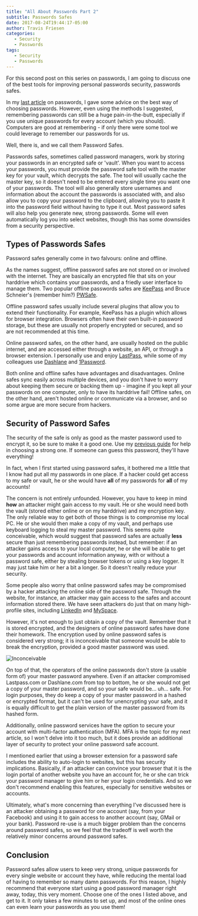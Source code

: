 ```yaml
---
title: "All About Passwords Part 2"
subtitle: Passwords Safes
date: 2017-08-24T19:44:17-05:00
author: Travis Friesen
categories:
   - Security
   - Passwords
tags:
   - Security
   - Passwords
---
```


For this second post on this series on passwords, I am going to discuss one of the best tools for improving personal passwords security, passwords safes.

<!--more-->

In my [last article](https://blog.flyingfortressit.ca/posts/passwords-1.html) on passwords, I gave some advice on the best way of choosing passwords. However, even using the methods I suggested, remembering passwords can still be a huge pain-in-the-butt, especially if you use unique passwords for every account (which you should). Computers are good at remembering - if only there were some tool we could leverage to remember our passwords for us.

Well, there is, and we call them Password Safes.

Passwords safes, sometimes called password managers, work by storing your passwords in an encrypted safe or 'vault'. When you want to access your passwords, you must provide the password safe tool with the master key for your vault, which decrypts the safe. The tool will usually cache the master key, so it doesn't need to be entered every single time you want one of your passwords. The tool will also generally store usernames and information about the account the passwords is associated with, and also allow you to copy your password to the clipboard, allowing you to paste it into the password field without having to type it out. Most password safes will also help you generate new, strong passwords. Some will even automatically log you into select websites, though this has some downsides from a security perspective.

## Types of Passwords Safes

Password safes generally come in two falvours: online and offline.

As the names suggest, offline password safes are not stored on or involved with the internet. They are basically an encrypted file that sits on your harddrive which contains your passwords, and a friedly user interface to manage them. Two popular offline passwords safes are [KeePass](http://keepass.info/) and Bruce Schneier's (remember him?) [PWSafe](https://pwsafe.org/).

Offline password safes usually include several plugins that allow you to extend their functionality. For example, KeePass has a plugin which allows for browser integration. Browsers often have their own built-in password storage, but these are usually not properly encrypted or secured, and so are not recommended at this time.

Online password safes, on the other hand, are usually hosted on the public internet, and are accessed either through a website, an API, or through a browser extension. I personally use and enjoy [LastPass](https://www.lastpass.com/), while some of my colleagues use [Dashlane](https://www.dashlane.com/) and [1Password](https://1password.com/).

Both online and offline safes have advantages and disadvantages. Online safes sync easily across multiple devices, and you don't have to worry about keeping them secure or backing them up - imagine if you kept all your passwords on one computer, only to have its harddrive fail! Offline safes, on the other hand, aren't hosted online or communicate via a browser, and so some argue are more secure from hackers.


## Security of Password Safes

The security of the safe is only as good as the master password used to encrypt it, so be sure to make it a good one. Use my [previous guide](https://blog.flyingfortressit.ca/posts/passwords-1.html) for help in choosing a strong one. If someone can guess this password, they'll have everything!

In fact, when I first started using password safes, it bothered me a little that I know had put all my passwords in one place. If a hacker could get access to my safe or vault, he or she would have **all** of my passwords for **all** of my accounts! 

The concern is not entirely unfounded. However, you have to keep in mind **how** an attacker might gain access to my vault. He or she would need both the vault (stored either online or on my harddrive) and my encryption key. The only reliable way to get both of those things is to compromise my local PC. He or she would then make a copy of my vault, and perhaps use keyboard logging to steal my master password. This seems quite conceivable, which would suggest that password safes are actually **less** secure than just remembering passwords instead, but remember: if an attacker gains access to your local computer, he or she will be able to get your passwords and account information anyway, with or without a password safe, either by stealing browser tokens or using a key logger. It may just take him or her a bit a longer. So it doesn't really reduce your security.

Some people also worry that online password safes may be compromised by a hacker attacking the online side of the password safe. Through the website, for instance, an attacker may gain access to the safes and account information stored there. We have seen attackers do just that on many high-profile sites, including [LinkedIn](https://leakedsource.ru/blog/linkedin) and [MySpace](https://leakedsource.ru/blog/myspace).

However, it's not enough to just obtain a copy of the vault. Remember that it is stored encrypted, and the designers of online password safes have done their homework. The encryption used by online password safes is considered very strong; it is inconceivable that someone would be able to break the encryption, provided a good master password was used.

![Inconceivable](https://i.imgflip.com/1unr3b.jpg)

On top of that, the operators of the online passwords don't store (a usable form of) your master password anywhere. Even if an attacker compromised Lastpass.com or Dashlane.com from top to bottom, he or she would not get a copy of your master password, and so your safe would be... uh... safe. For login purposes, they do keep a copy of your master password in a hashed or encrypted format, but it can't be used for unencrypting your safe, and it is equally difficult to get the plain version of the master password from its hashed form.

Additionally, online password services have the option to secure your account with multi-factor authentication (MFA). MFA is the topic for my next article, so I won't delve into it too much, but it does provide an additional layer of security to protect your online password safe account.

I mentioned earlier that using a browser extension for a password safe includes the ability to auto-login to websites, but this has security implications. Basically, if an attacker can convince your browser that it is the login portal of another website you have an account for, he or she can trick your password manager to give him or her your login credentials. And so we don't recommend enabling this features, especially for sensitive websites or accounts.

Ultimately, what's more concerning than everything I've discussed here is an attacker obtaining a password for one account (say, from your Facebook) and using it to gain access to another account (say, GMail or your bank). Password re-use is a much bigger problem than the concerns around password safes, so we feel that the tradeoff is well worth the relatively minor concerns around password safes.


## Conclusion

Password safes allow users to keep very strong, unique passwords for every single website or account they have, while reducing the mental load of having to remember so many damn passwords. For this reason, I highly recommend that everyone start using a good password manager right away, today, this very moment. Choose one of the ones I listed above, and get to it. It only takes a few minutes to set up, and most of the online ones can even learn your passwords as you use them!



